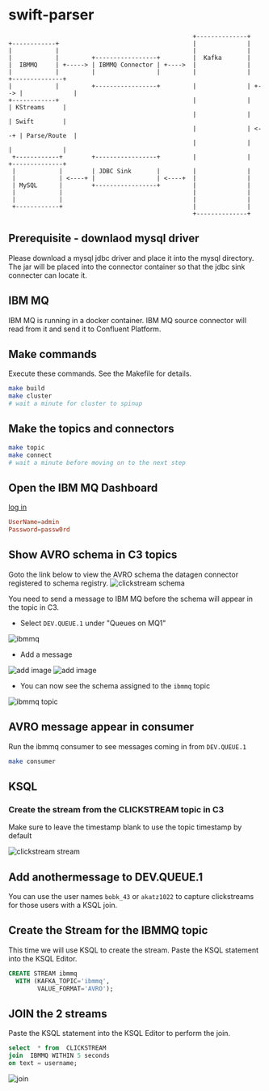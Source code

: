 # swift-parser

```text
                                                   +--------------+
+------------+                                     |              |
|            |                                     |              |
|            |         +-----------------+         |  Kafka       |
|  IBMMQ     | +-----> | IBMMQ Connector | +---->  |              |
|            |         |                 |         |              |      +--------------+
|            |         +-----------------+         |              | +--> |              |
+------------+                                     |              |      | KStreams     |
                                                   |              |      | Swift        |
                                                   |              | <--+ | Parse/Route  |
                                                   |              |      |              |
 +------------+        +-----------------+         |              |      +--------------+
 |            |        | JDBC Sink       |         |              |
 |            | <----+ |                 | <----+  |              |
 | MySQL      |        +-----------------+         |              |
 |            |                                    |              |
 |            |                                    |              |
 +------------+                                    |              |
                                                   +--------------+

```

## Prerequisite - downlaod mysql driver

Please download a mysql jdbc driver and place it into the mysql directory. The jar will be placed into the connector container so that the jdbc sink connecter can locate it.

## IBM MQ

IBM MQ is running in a docker container. IBM MQ source connector will read from it and send it to Confluent Platform.

## Make commands

Execute these commands. See the Makefile for details.

```bash
make build
make cluster
# wait a minute for cluster to spinup
```

## Make the topics and connectors

```bash
make topic
make connect
# wait a minute before moving on to the next step
```

## Open the IBM MQ Dashboard

[log in](https://localhost:9443/ibmmq/console/login.html)

```conf
UserName=admin
Password=passw0rd
```

## Show AVRO schema in C3 topics

Goto the link below to view the AVRO schema the datagen connector registered to schema registry.
![clickstream schema](images/clickstream-schema.png)

You need to send a message to IBM MQ before the schema will appear in the topic in C3.

- Select `DEV.QUEUE.1` under "Queues on MQ1"

![ibmmq](images/ibmmq-queues.png)

- Add a message

![add image](images/addmessage.png)
![add image](images/addmessage2.png)

- You can now see the schema assigned to the `ibmmq` topic

![ibmmq topic](images/ibmmq-schema.png)

## AVRO message appear in consumer

Run the ibmmq consumer to see messages coming in from `DEV.QUEUE.1`

```bash
make consumer
```

## KSQL

### Create the stream from the CLICKSTREAM topic in C3

Make sure to leave the timestamp blank to use the topic timestamp by default

![clickstream stream](images/create-clickstream-stream.png)

## Add anothermessage to DEV.QUEUE.1

You can use the user names `bobk_43` or `akatz1022` to capture clickstreams for those users with a KSQL join.

## Create the Stream for the IBMMQ topic

This time we will use KSQL to create the stream. Paste the KSQL statement into the KSQL Editor.

```sql
CREATE STREAM ibmmq
  WITH (KAFKA_TOPIC='ibmmq',
        VALUE_FORMAT='AVRO');
```

## JOIN the 2 streams

Paste the KSQL statement into the KSQL Editor to perform the join.

```sql
select  * from  CLICKSTREAM
join  IBMMQ WITHIN 5 seconds
on text = username;
```

![join](images/join.png)
